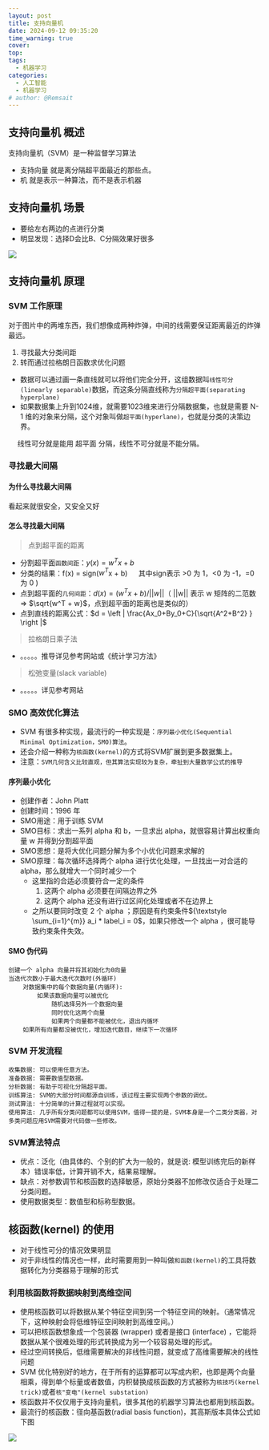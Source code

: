 ```yaml
---
layout: post
title: 支持向量机
date: 2024-09-12 09:35:20
time_warning: true
cover: 
top: 
tags: 
  - 机器学习
categories: 
  - 人工智能
  - 机器学习
# author: @Remsait
---
```

## 支持向量机 概述
 支持向量机（SVM）是一种监督学习算法
- 支持向量 就是离分隔超平面最近的那些点。
- 机 就是表示一种算法，而不是表示机器

## 支持向量机 场景
- 要给左右两边的点进行分类
- 明显发现：选择D会比B、C分隔效果好很多

![](https://cdn.remsait.com/gh/remnantsaint/hexoImage@main/svm1.png)

## 支持向量机 原理
### SVM 工作原理
对于图片中的两堆东西，我们想像成两种炸弹，中间的线需要保证距离最近的炸弹最远。
1. 寻找最大分类间距
2. 转而通过拉格朗日函数求优化问题
- 数据可以通过画一条直线就可以将他们完全分开，这组数据叫`线性可分(linearly separable)`数据，而这条分隔直线称为`分隔超平面(separating hyperplane)`
- 如果数据集上升到1024维，就需要1023维来进行分隔数据集，也就是需要 N-1 维的对象来分隔，这个对象叫做`超平面(hyperlane)`，也就是分类的决策边界。

&emsp; 线性可分就是能用 超平面 分隔，线性不可分就是不能分隔。

### 寻找最大间隔
#### 为什么寻找最大间隔
看起来就很安全，又安全又好

#### 怎么寻找最大间隔
> 点到超平面的距离

- 分割超平面`函数间距`：$y(x) = w^{T}x + b$
- 分类的结果：f(x) = sign($w^T$x + b)       &emsp; 其中sign表示 >0 为 1，<0 为 -1，=0 为 0 )
- 点到超平面的`几何间距`：$d(x) = (w^{T}x + b) / ||w||$（ ||w|| 表示 w 矩阵的二范数 => $\sqrt{w^T + w}$，点到超平面的距离也是类似的）
- 点到直线的距离公式：$d = \left | \frac{Ax_0+By_0+C}{\sqrt{A^2+B^2} }  \right |$
> 拉格朗日乘子法

- 。。。。。推导详见参考网站或《统计学习方法》

> 松弛变量(slack variable)

- 。。。。。详见参考网站

### SMO 高效优化算法
- SVM 有很多种实现，最流行的一种实现是：`序列最小优化(Sequential Minimal Optimization，SMO)算法`。
- 还会介绍一种称为`核函数(kernel)`的方式将SVM扩展到更多数据集上。
- 注意：`SVM几何含义比较直观，但其算法实现较为复杂，牵扯到大量数学公式的推导`

#### 序列最小优化
- 创建作者：John Platt
- 创建时间：1996 年
- SMO用途：用于训练 SVM
- SMO目标：求出一系列 alpha 和 b，一旦求出 alpha，就很容易计算出权重向量 w 并得到分割超平面
- SMO思想：是将大优化问题分解为多个小优化问题来求解的
- SMO原理：每次循环选择两个 alpha 进行优化处理，一旦找出一对合适的 alpha，那么就增大一个同时减少一个
	- 这里指的合适必须要符合一定的条件
		1. 这两个 alpha 必须要在间隔边界之外
		2. 这两个 alpha 还没有进行过区间化处理或者不在边界上
	- 之所以要同时改变 2 个 alpha ；原因是有约束条件${\textstyle \sum_{i=1}^{m}} a_i * label_i = 0$，如果只修改一个 alpha ，很可能导致约束条件失效。

#### SMO 伪代码
```
创建一个 alpha 向量并将其初始化为0向量
当迭代次数小于最大迭代次数时(外循环)
    对数据集中的每个数据向量(内循环): 
        如果该数据向量可以被优化
            随机选择另外一个数据向量
            同时优化这两个向量
            如果两个向量都不能被优化，退出内循环
    如果所有向量都没被优化，增加迭代数目，继续下一次循环
```

### SVM 开发流程
```text
收集数据: 可以使用任意方法。
准备数据: 需要数值型数据。
分析数据: 有助于可视化分隔超平面。
训练算法: SVM的大部分时间都源自训练，该过程主要实现两个参数的调优。
测试算法: 十分简单的计算过程就可以实现。
使用算法: 几乎所有分类问题都可以使用SVM，值得一提的是，SVM本身是一个二类分类器，对多类问题应用SVM需要对代码做一些修改。
```

### SVM算法特点
- 优点：泛化（由具体的、个别的扩大为一般的，就是说: 模型训练完后的新样本）错误率低，计算开销不大，结果易理解。
- 缺点：对参数调节和核函数的选择敏感，原始分类器不加修改仅适合于处理二分类问题。
- 使用数据类型：数值型和标称型数据。

## 核函数(kernel) 的使用
- 对于线性可分的情况效果明显
- 对于非线性的情况也一样，此时需要用到一种叫做`和函数(kernel)`的工具将数据转化为分类器易于理解的形式

### 利用核函数将数据映射到高维空间
- 使用核函数可以将数据从某个特征空间到另一个特征空间的映射。（通常情况下，这种映射会将低维特征空间映射到高维空间。）
- 可以把核函数想象成一个包装器 (wrapper) 或者是接口 (interface) ，它能将数据从某个很难处理的形式转换成为另一个较容易处理的形式。
- 经过空间转换后，低维需要解决的非线性问题，就变成了高维需要解决的线性问题
- SVM 优化特别好的地方，在于所有的运算都可以写成内积，也即是两个向量相乘，得到单个标量或者数值，内积替换成核函数的方式被称为`核技巧(kernel trick)`或者`核"变电"(kernel substation)`
- 核函数并不仅仅用于支持向量机，很多其他的机器学习算法也都用到核函数。
- 最流行的核函数：径向基函数(radial basis function)，其高斯版本具体公式如下图

![](https://cdn.jsdelivr.net/gh/remnantsaint/hexoImage@main/radial-basis-function.png)












